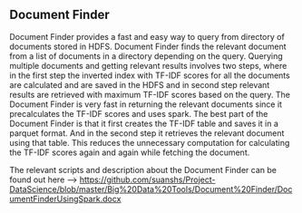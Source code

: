 ## Document Finder

Document Finder provides a fast and easy way to query from directory of documents stored in HDFS. Document Finder finds the relevant document from a list of documents in a directory depending on the query. Querying multiple documents and getting relevant results involves two steps, where in the first step the inverted index with TF-IDF scores for all the documents are calculated and are saved in the HDFS and in second step relevant results are retrieved with maximum TF-IDF scores based on the query. The Document Finder is very fast in returning the relevant documents since it precalculates the TF-IDF scores and uses spark. The best part of the Document Finder is that it first creates the TF-IDF table and saves it in a parquet format. And in the second step it retrieves the relevant document using that table. This reduces the unnecessary computation for calculating the TF-IDF scores again and again while fetching the document. 

The relevant scripts and description about the Document Finder can be found out here --> https://github.com/suanshs/Project-DataScience/blob/master/Big%20Data%20Tools/Document%20Finder/DocumentFinderUsingSpark.docx
